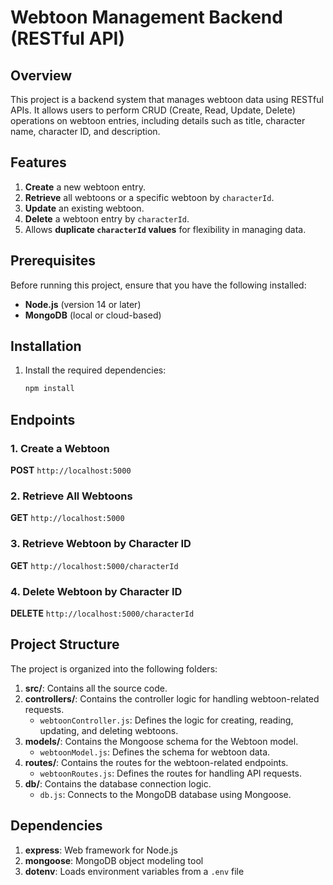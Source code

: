 # Webtoon Management Backend (RESTful API)

## Overview
This project is a backend system that manages webtoon data using RESTful APIs. It allows users to perform CRUD (Create, Read, Update, Delete) operations on webtoon entries, including details such as title, character name, character ID, and description.

## Features
1. **Create** a new webtoon entry.
2. **Retrieve** all webtoons or a specific webtoon by `characterId`.
3. **Update** an existing webtoon.
4. **Delete** a webtoon entry by `characterId`.
5. Allows **duplicate `characterId` values** for flexibility in managing data.

## Prerequisites
Before running this project, ensure that you have the following installed:
- **Node.js** (version 14 or later)
- **MongoDB** (local or cloud-based)

## Installation
1. Install the required dependencies:
   ```bash
   npm install
## Endpoints

### 1. Create a Webtoon
**POST** `http://localhost:5000`

### 2. Retrieve All Webtoons
**GET** `http://localhost:5000`

### 3. Retrieve Webtoon by Character ID
**GET** `http://localhost:5000/characterId`

### 4. Delete Webtoon by Character ID
**DELETE** `http://localhost:5000/characterId`

## Project Structure

The project is organized into the following folders:

1. **src/**: Contains all the source code.
2. **controllers/**: Contains the controller logic for handling webtoon-related requests.
   - `webtoonController.js`: Defines the logic for creating, reading, updating, and deleting webtoons.
3. **models/**: Contains the Mongoose schema for the Webtoon model.
   - `webtoonModel.js`: Defines the schema for webtoon data.
4. **routes/**: Contains the routes for the webtoon-related endpoints.
   - `webtoonRoutes.js`: Defines the routes for handling API requests.
5. **db/**: Contains the database connection logic.
   - `db.js`: Connects to the MongoDB database using Mongoose.

## Dependencies

1. **express**: Web framework for Node.js
2. **mongoose**: MongoDB object modeling tool
3. **dotenv**: Loads environment variables from a `.env` file
